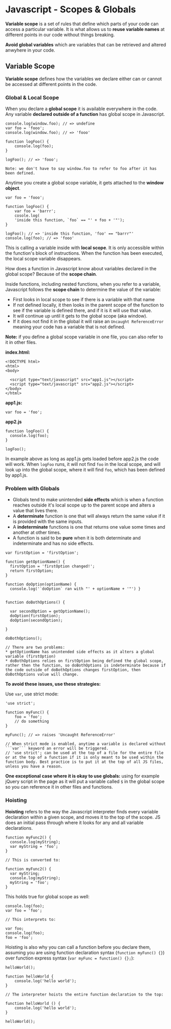 # Javascript - Scopes & Globals

**Variable scope** is a set of rules that define which parts of your code can access a particular variable. It is what allows us to **reuse variable names** at different points in our code without things breaking.

**Avoid global variables** which are variables that can be retrieved and altered anwyhere in your code.

## Variable Scope

**Variable scope** defines how the variables we declare either can or cannot be accessed at different points in the code.

### Global & Local Scope

When you declare a **global scope** it is available everywhere in the code. Any variable **declared outside of a function** has global scope in Javascript.

```
console.log(window.foo); // => undefine
var foo = 'fooo';
console.log(window.foo); // => 'fooo'

function logFoo() {
	console.log(foo);
}

logFoo(); // => 'fooo';

Note: we don't have to say window.foo to refer to foo after it has been defined.
```

Anytime you create a global scope variable, it gets attached to the **window object**.

```
var foo = 'fooo';

function logFoo() {
	var foo = 'barrr';
	cosole.log(
	'inside this function, `foo` == "' + foo + '"');
}

logFoo(); // => 'inside this function, 'foo' == "barrr"'
console.log(foo); // => 'fooo'
```

This is calling a variable inside with **local scope**. It is only accessible within the function's block of instructions. When the function has been executed, the local scope variable disappears.

How does a function in Javascript know about variables declared in the global scope? Because of the **scope chain**.

Inside functions, including nested functions, when you refer to a variable, Javascript follows the **scope chain** to determine the value of the variable:
+ First looks in local scope to see if there is a variable with that name
+ If not defined locally, it then looks in the parent scope of the function to see if the variable is defined there, and if it is it will use that value.
+ It will continue up until it gets to the global scope (aka window).
+ If it does not find it in the global it will raise an ```Uncaught ReferenceError``` meaning your code has a variable that is not defined.

**Note:** if you define a global scope variable in one file, you can also refer to it in other files.

**index.html:**
```
<!DOCTYPE html>
<html>
<body>

  <script type="text/javascript" src="app1.js"></script>
  <script type="text/javascript" src="app2.js"></script>
</body>
</html>
```

**app1.js:**
```
var foo = 'foo';
```

**app2.js**
```
function logFoo() {
  console.log(foo);
}

logFoo();
```

In example above as long as app1.js gets loaded before app2.js the code will work. When ```logFoo``` runs, it will not find ```foo``` in the local scope, and will look up into the global scope, where it will find ```foo```, which has been defined by app1.js.

### Problem with Globals

+ Globals tend to make unintended **side effects** which is when a function reaches outside it's local scope up to the parent scope and alters a value that lives there.
+ A **determinate** function is one that will always return the same value if it is provided with the same inputs.
+ A **indeterminate** functions is one that returns one value some times and another at other times.
+ A function is said to be **pure** when it is both determinate and indeterminate and has no side effects.

```
var firstOption = 'firstOption';

function getOptionName() {
  firstOption = 'firstOption changed!';
  return firstOption;
}

function doOption(optionName) { 
  console.log('`doOption` ran with "' + optionName + '"') }


function doBothOptions() {
  
  var secondOption = getOptionName();
  doOption(firstOption);
  doOption(secondOption);
  
}

doBothOptions();

// There are two problems:
* getOptionName has unintended side effects as it alters a global variable (firstOption)
* doBothOptions relies on firstOption being defined the global scope, rather then the function, so doBothOptions is indeterminate because if the code outside of doBothOptions changes firstOption, then doBothOptions value will change.
``` 

**To avoid these issues, use these strategies:**

Use ```var```, use strict mode:
```
'use strict';

function myFunc() {
	foo = 'foo';
	// do something
}

myFunc(); // => raises 'Uncaught ReferenceError'

// When strict mode is enabled, anytime a variable is declared without ```var``` keyword an error will be triggered.
// 'use strict'; can be used at the top of a file for the entire file or at the top of a function if it is only meant to be used within the function body. Best practice is to put it at the top of all JS files, unless you have a reason.
```

**One exceptional case where it is okay to use globals:** using for example jQuery script in the page as it will put a variable called ```$``` in the global scope so you can reference it in other files and functions.


### Hoisting

**Hoisting** refers to the way the Javascript interpreter finds every variable declaration within a given scope, and moves it to the top of the scope. JS does an initial pass through where it looks for any and all variable declarations.

```
function myFunc2() {
  console.log(myString);
  var myString = 'foo';
}

// This is converted to:

function myFunc2() {
  var myString;
  console.log(myString);
  myString = 'foo';
}
```

This holds true for global scope as well:
```
console.log(foo);
var foo = 'foo';

// This interprets to:

var foo;
console.log(foo);
foo = 'foo';
```

Hoisting is also why you can call a function before you declare them, assuming you are using function declaration syntax (```function myFunc() {}```) over function express syntax (```var myFunc = function() {};```):

```
helloWorld();

function helloWorld {
	console.log('hello world');
}

// The interpreter hoists the entire function declaration to the top:

function helloWorld () {
	console.log('hello world');
}

helloWorld();
```
